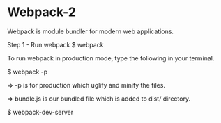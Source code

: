 # Webpack-2
Webpack is module bundler for modern web applications.

Step 1 - Run webpack
$ webpack

To run webpack in production mode, type the following in your terminal.

$ webpack -p

=> -p is for production which uglify and minify the files.

=> bundle.js is our bundled file which is added to dist/ directory.

$ webpack-dev-server

